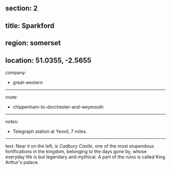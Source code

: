 section: 2
----
title: Sparkford
----
region: somerset
----
location: 51.0355, -2.5655
----
company:
- great-western
----
route:
- chippenham-to-dorchester-and-weymouth
----
notes:
- Telegraph station at Yeovil, 7 miles.
----
text: Near it on the left, is *Cadbury Castle*, one of the most stupendous fortifications in the kingdom, belonging to the days gone by, whose everyday life is but legendary and mythical. A part of the ruins is called King Arthur's palace.
